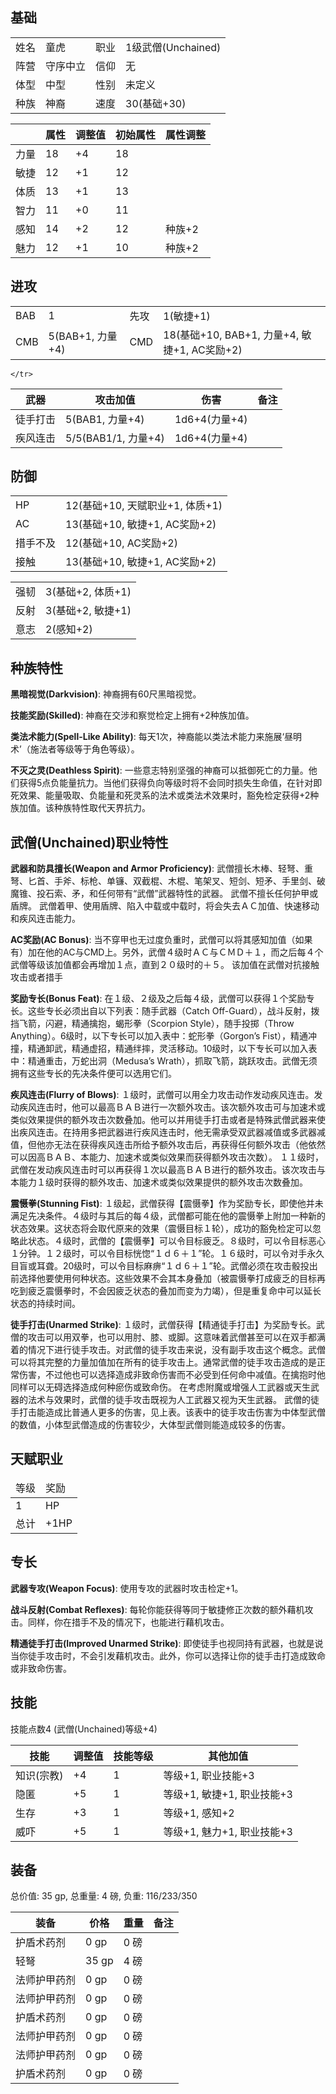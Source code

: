 ## 基础

<table>
  <tbody>
    <tr>
      <td>姓名</td>
      <td>童虎</td>
      <td>职业</td>
      <td>1级武僧(Unchained)</td>
    </tr>
    <tr>
      <td>阵营</td>
      <td>守序中立</td>
      <td>信仰</td>
      <td>无</td>
    </tr>
    <tr>
      <td>体型</td>
      <td>中型</td>
      <td>性别</td>
      <td>未定义</td>
    </tr>
    <tr>
      <td>种族</td>
      <td>神裔</td>
      <td>速度</td>
      <td>30(基础+30)</td>
    </tr>
  </tbody>
</table>

<table>
  <thead>
    <tr>
      <th></th>
      <th>属性</th>
      <th>调整值</th>
      <th>初始属性</th>
      <th>属性调整</th>
    </tr>
  </thead>
  <tbody>
    <tr>
      <td>力量</td>
      <td>18</td>
      <td>+4</td>
      <td>18</td>
      <td></td>
    </tr>
    <tr>
      <td>敏捷</td>
      <td>12</td>
      <td>+1</td>
      <td>12</td>
      <td></td>
    </tr>
    <tr>
      <td>体质</td>
      <td>13</td>
      <td>+1</td>
      <td>13</td>
      <td></td>
    </tr>
    <tr>
      <td>智力</td>
      <td>11</td>
      <td>+0</td>
      <td>11</td>
      <td></td>
    </tr>
    <tr>
      <td>感知</td>
      <td>14</td>
      <td>+2</td>
      <td>12</td>
      <td>种族+2</td>
    </tr>
    <tr>
      <td>魅力</td>
      <td>12</td>
      <td>+1</td>
      <td>10</td>
      <td>种族+2</td>
    </tr>
  </tbody>
</table>

## 进攻

<table>
  <tbody>
    <tr>
      <td>BAB</td>
      <td>1</td>
      <td>先攻</td>
      <td>1(敏捷+1)</td>
    </tr>
    <tr>
      <td>CMB</td>
      <td>5(BAB+1, 力量+4)</td>
      <td>CMD</td>
      <td>18(基础+10, BAB+1, 力量+4, 敏捷+1, AC奖励+2)</td>
    </tr>
  </tbody>
</table>

<table>
  <thead>
    <tr>
      <th>武器</th>
      <th>攻击加值</th>
      <th>伤害</th>
      <th>备注</th>
    </tr>
  </thead>
  <tbody>
    <tr>
      <td>徒手打击</td>
      <td>5(BAB1, 力量+4)</td>
      <td>1d6+4(力量+4)</td>
      <td></td>
    </tr>
    <tr>
      <td>疾风连击</td>
      <td>5/5(BAB1/1, 力量+4)</td>
      <td>1d6+4(力量+4)</td>
      <td></td>
   
    </tr>
  </tbody>
</table>

## 防御

<table>
  <tbody>
    <tr>
      <td>HP</td>
      <td>12(基础+10, 天赋职业+1, 体质+1)</td>
    </tr>
    <tr>
      <td>AC</td>
      <td>13(基础+10, 敏捷+1, AC奖励+2)</td>
    </tr>
    <tr>
      <td>措手不及</td>
      <td>12(基础+10, AC奖励+2)</td>
    </tr>
    <tr>
      <td>接触</td>
      <td>13(基础+10, 敏捷+1, AC奖励+2)</td>
    </tr>
  </tbody>
</table>

<table>
  <tbody>
    <tr>
      <td>强韧</td>
      <td>3(基础+2, 体质+1)</td>
    </tr>
    <tr>
      <td>反射</td>
      <td>3(基础+2, 敏捷+1)</td>
    </tr>
    <tr>
      <td>意志</td>
      <td>2(感知+2)</td>
    </tr>
  </tbody>
</table>

## 种族特性

**黑暗视觉(Darkvision)**: 神裔拥有60尺黑暗视觉。

**技能奖励(Skilled)**: 神裔在交涉和察觉检定上拥有+2种族加值。

**类法术能力(Spell-Like Ability)**: 每天1次，神裔能以类法术能力来施展‘昼明术’（施法者等级等于角色等级）。

**不灭之灵(Deathless Spirit)**: 一些意志特别坚强的神裔可以抵御死亡的力量。他们获得5点负能量抗力。当他们获得负向等级时将不会同时损失生命值，在针对即死效果、能量吸取、负能量和死灵系的法术或类法术效果时，豁免检定获得+2种族加值。该种族特性取代天界抗力。

## 武僧(Unchained)职业特性

**武器和防具擅长(Weapon and Armor Proficiency)**: 武僧擅长木棒、轻弩、重弩、匕首、手斧、标枪、单镰、双截棍、木棍、笔架叉、短剑、短矛、手里剑、破魔锥、投石索、矛，和任何带有“武僧”武器特性的武器。
武僧不擅长任何护甲或盾牌。
武僧着甲、使用盾牌、陷入中载或中载时，将会失去ＡＣ加值、快速移动和疾风连击能力。

**AC奖励(AC Bonus)**: 当不穿甲也无过度负重时，武僧可以将其感知加值（如果有）加在他的AC与CMD上。另外，武僧４级时ＡＣ与ＣＭＤ＋１，而之后每４个武僧等级该加值都会再增加１点，直到２０级时的＋５。
该加值在武僧对抗接触攻击或者措手

**奖励专长(Bonus Feat)**: 在１级、２级及之后每４级，武僧可以获得１个奖励专长。这些专长必须出自以下列表：随手武器（Catch Off-Guard），战斗反射，拨挡飞箭，闪避，精通擒抱，蝎形拳（Scorpion Style），随手投掷（Throw Anything）。6级时，以下专长可以加入表中：蛇形拳（Gorgon’s Fist），精通冲撞，精通卸武，精通虚招，精通绊摔，灵活移动。10级时，以下专长可以加入表中：精通重击，万蛇出洞（Medusa’s Wrath），抓取飞箭，跳跃攻击。武僧无须拥有这些专长的先决条件便可以选用它们。

**疾风连击(Flurry of Blows)**: １级时，武僧可以用全力攻击动作发动疾风连击。发动疾风连击时，他可以最高ＢＡＢ进行一次额外攻击。该次额外攻击可与加速术或类似效果提供的额外攻击次数叠加。他可以并用徒手打击或者是特殊武僧武器来使出疾风连击。在持用多把武器进行疾风连击时，他无需承受双武器减值或多武器减值，但他亦无法在获得疾风连击所给予额外攻击后，再获得任何额外攻击（他依然可以因高ＢＡＢ、本能力、加速术或类似效果而获得额外攻击次数）。
１１级时，武僧在发动疾风连击时可以再获得１次以最高ＢＡＢ进行的额外攻击。该次攻击与本能力１级时获得的额外攻击、加速术或类似效果提供的额外攻击次数叠加。

**震慑拳(Stunning Fist)**: １级起，武僧获得【震慑拳】作为奖励专长，即使他并未满足先决条件。４级时与其后的每４级，武僧都可能在他的震慑拳上附加一种新的状态效果。这状态将会取代原来的效果（震慑目标１轮），成功的豁免检定可以忽略此状态。４级时，武僧的【震慑拳】可以令目标疲乏。８级时，可以令目标恶心１分钟。１２级时，可以令目标恍惚“１ｄ６＋１”轮。１６级时，可以令对手永久目盲或耳聋。20级时，可以令目标麻痹“１ｄ６＋１”轮。武僧必须在攻击骰投出前选择他要使用何种状态。这些效果不会其本身叠加（被震慑拳打成疲乏的目标再吃到疲乏震慑拳时，不会因疲乏状态的叠加而变为力竭），但是重复命中可以延长状态的持续时间。

**徒手打击(Unarmed Strike)**: １级时，武僧获得【精通徒手打击】为奖励专长。武僧的攻击可以用双拳，也可以用肘、膝、或脚。这意味着武僧甚至可以在双手都满着的情况下进行徒手攻击。对武僧的徒手攻击来说，没有副手攻击这个概念。武僧可以将其完整的力量加值加在所有的徒手攻击上。通常武僧的徒手攻击造成的是正常伤害，不过他也可以选择造成非致命伤害而不必受到任何命中减值。在擒抱时他同样可以无碍选择造成何种瘀伤或致命伤。
在考虑附魔或增强人工武器或天生武器的法术与效果时，武僧的徒手攻击既视为人工武器又视为天生武器。
武僧的徒手打击能造成比普通人更多的伤害，见上表。该表中的徒手攻击伤害为中体型武僧的数值，小体型武僧造成的伤害较少，大体型武僧则能造成较多的伤害。

## 天赋职业

<table>
  <thead>
    <tr>
      <td>等级</td>
      <td>奖励</td>
    </tr>
  </thead>
  <tbody>
    <tr>
      <td>1</td>
      <td>HP</td>
    </tr>
    <tr>
      <td>总计</td>
      <td>+1HP</td>
    </tr>
  </tbody>
</table>

## 专长

**武器专攻(Weapon Focus)**: 使用专攻的武器时攻击检定+1。

**战斗反射(Combat Reflexes)**: 每轮你能获得等同于敏捷修正次数的额外藉机攻击。同样，你在措手不及的情况下，也能进行藉机攻击。

**精通徒手打击(Improved Unarmed Strike)**: 即使徒手也视同持有武器，也就是说当你徒手攻击时，不会引发藉机攻击。此外，你可以选择让你的徒手击打造成致命或非致命伤害。

## 技能

技能点数4 (武僧(Unchained)等级+4)

<table>
  <thead>
    <tr>
      <th>技能</th>
      <th>调整值</th>
      <th>技能等级</th>
      <th>其他加值</th>
    </tr>
  </thead>
  <tbody>
    <tr>
      <td>知识(宗教)</td>
      <td>+4</td>
      <td>1</td>
      <td>等级+1, 职业技能+3</td>
    </tr>
    <tr>
      <td>隐匿</td>
      <td>+5</td>
      <td>1</td>
      <td>等级+1, 敏捷+1, 职业技能+3</td>
    </tr>
    <tr>
      <td>生存</td>
      <td>+3</td>
      <td>1</td>
      <td>等级+1, 感知+2</td>
    </tr>
    <tr>
      <td>威吓</td>
      <td>+5</td>
      <td>1</td>
      <td>等级+1, 魅力+1, 职业技能+3</td>
    </tr>
  </tbody>
</table>

## 装备

总价值: 35 gp, 总重量: 4 磅, 负重: 116/233/350

<table>
  <thead>
    <tr>
      <th>装备</th>
      <th>价格</th>
      <th>重量</th>
      <th>备注</th>
    </tr>
  </thead>
  <tbody>
    <tr>
      <td>护盾术药剂</td>
      <td>0 gp</td>
      <td>0 磅</td>
      <td></td>
    </tr>
    <tr>
      <td>轻弩</td>
      <td>35 gp</td>
      <td>4 磅</td>
      <td></td>
    </tr>
    <tr>
      <td>法师护甲药剂</td>
      <td>0 gp</td>
      <td>0 磅</td>
      <td></td>
    </tr>
    <tr>
      <td>法师护甲药剂</td>
      <td>0 gp</td>
      <td>0 磅</td>
      <td></td>
    </tr>
    <tr>
      <td>护盾术药剂</td>
      <td>0 gp</td>
      <td>0 磅</td>
      <td></td>
    </tr>
    <tr>
      <td>法师护甲药剂</td>
      <td>0 gp</td>
      <td>0 磅</td>
      <td></td>
    </tr>
    <tr>
      <td>法师护甲药剂</td>
      <td>0 gp</td>
      <td>0 磅</td>
      <td></td>
    </tr>
    <tr>
      <td>护盾术药剂</td>
      <td>0 gp</td>
      <td>0 磅</td>
      <td></td>
    </tr>
  </tbody>
</table>
